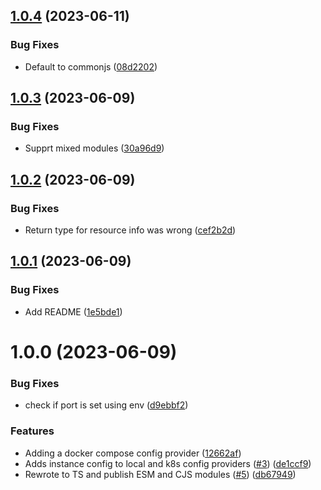 ## [1.0.4](https://github.com/kapetacom/sdk-nodejs-config/compare/v1.0.3...v1.0.4) (2023-06-11)


### Bug Fixes

* Default to commonjs ([08d2202](https://github.com/kapetacom/sdk-nodejs-config/commit/08d2202e425fee05faa0bf8a16c4cf4bc93d9c21))

## [1.0.3](https://github.com/kapetacom/sdk-nodejs-config/compare/v1.0.2...v1.0.3) (2023-06-09)


### Bug Fixes

* Supprt mixed modules ([30a96d9](https://github.com/kapetacom/sdk-nodejs-config/commit/30a96d952227948c4d96ed2238374d60e483c9c8))

## [1.0.2](https://github.com/kapetacom/sdk-nodejs-config/compare/v1.0.1...v1.0.2) (2023-06-09)


### Bug Fixes

* Return type for resource info was wrong ([cef2b2d](https://github.com/kapetacom/sdk-nodejs-config/commit/cef2b2dccdbde91d4b3fff1c72c44d67f67b7a43))

## [1.0.1](https://github.com/kapetacom/sdk-nodejs-config/compare/v1.0.0...v1.0.1) (2023-06-09)


### Bug Fixes

* Add README ([1e5bde1](https://github.com/kapetacom/sdk-nodejs-config/commit/1e5bde178ae21d80c3c9d502b24f21a13964e198))

# 1.0.0 (2023-06-09)

### Bug Fixes

-   check if port is set using env ([d9ebbf2](https://github.com/kapetacom/sdk-nodejs-config/commit/d9ebbf2a5b574b2cebbffbd6cf1e87e3b6fbc659))

### Features

-   Adding a docker compose config provider ([12662af](https://github.com/kapetacom/sdk-nodejs-config/commit/12662af44be641765d6d9e021d7fc2957b9e3166))
-   Adds instance config to local and k8s config providers ([#3](https://github.com/kapetacom/sdk-nodejs-config/issues/3)) ([de1ccf9](https://github.com/kapetacom/sdk-nodejs-config/commit/de1ccf997dac26a6cb81b7985436369fc8713cc4))
-   Rewrote to TS and publish ESM and CJS modules ([#5](https://github.com/kapetacom/sdk-nodejs-config/issues/5)) ([db67949](https://github.com/kapetacom/sdk-nodejs-config/commit/db67949277e72d3cd95d0d421f4e3063ade335e6))
